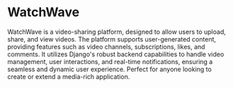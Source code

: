 # WatchWave
WatchWave is a video-sharing platform, designed to allow users to upload, share, and view videos. The platform supports user-generated content, providing features such as video channels, subscriptions, likes, and comments. It utilizes Django's robust backend capabilities to handle video management, user interactions, and real-time notifications, ensuring a seamless and dynamic user experience. Perfect for anyone looking to create or extend a media-rich application.
